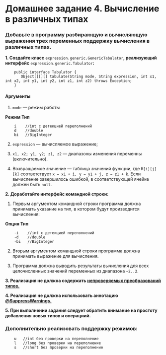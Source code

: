 # Домашнее задание 4. Вычисление в различных типах
### Добавьте в программу разбирающую и вычисляющую выражения трех переменных поддержку вычисления в различных типах.

  **1. Создайте класс** `expression.generic.GenericTabulator`**, реализующий интерфейс** `expression.generic.Tabulator`**:**

        public interface Tabulator {
           Object[][][] tabulate(String mode, String expression, int x1, int x2, int y1, int y2, int z1, int z2) throws Exception;
        }

#### Аргументы

  1) `mode` — режим работы
  
   **Режим	Тип**
   
        i    //int с детекцией переполнений
        d    //double
        bi   //BigInteger
        
  2) `expression` — вычисляемое выражение;
  
  3) `x1, x2; y1, y2; z1, z2` — диапазоны изменения переменны (включительно).
  
  4) Возвращаемое значение — таблица значений функции, где `R[i][j][k]` соответствует `x = x1 + i, y = y1 + j, z = z1 + k`. Если вычисление завершилось ошибкой, в соответствующей ячейке должен быть `null`.
  
  **2. Доработайте интерфейс командной строки:**
  
  1) Первым аргументом командной строки программа должна принимать указание на тип, в котором будут производится вычисления:
    
   **Опция	Тип**
            
        -i    //int с детекцией переполнений
        -d    //double
        -bi   //BigInteger
    
  2) Вторым аргументом командной строки программа должна принимать выражение для вычисления.
  
  3) Программа должна выводить результаты вычисления для всех целочисленных значений переменных из диапазона `−2..2`.
  
  **3. Реализация не должна содержать [непроверяемых преобразований типов.](https://docs.oracle.com/javase/specs/jls/se11/html/jls-5.html#jls-5.1.9)**
  
  **4. Реализация не должна использовать аннотацию [@SuppressWarnings.](https://docs.oracle.com/javase/specs/jls/se11/html/jls-9.html#jls-9.6.4.5)**
  
  **5. При выполнении задания следует обратить внимание на простоту добавления новых типов и операциий.**

### Дополнительно реализовать поддержку режимов:

        u   //int без проверки на переполнение
        l   //long без проверки на переполнение
        s   //short без проверки на переполнение
